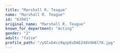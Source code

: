 ```yaml
---
title: "Marshall R. Teague"
name: "Marshall R. Teague"
id: "63941"
original_name: "Marshall R. Teague"
known_for_department: "Acting"
gender: "2"
adult: "false"
profile_path: "/yOlxb4cz9qzp6vDAE248VXH6lTK.jpg"
---
```

